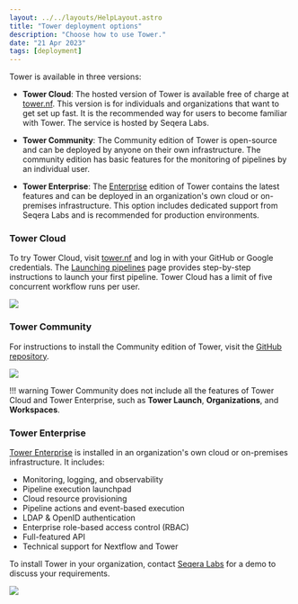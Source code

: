 ```yaml
---
layout: ../../layouts/HelpLayout.astro
title: "Tower deployment options"
description: "Choose how to use Tower."
date: "21 Apr 2023"
tags: [deployment]
---
```


Tower is available in three versions:

- **Tower Cloud**: The hosted version of Tower is available free of charge at [tower.nf](https://tower.nf). This version is for individuals and organizations that want to get set up fast. It is the recommended way for users to become familiar with Tower. The service is hosted by Seqera Labs.

- **Tower Community**: The Community edition of Tower is open-source and can be deployed by anyone on their own infrastructure. The community edition has basic features for the monitoring of pipelines by an individual user.

- **Tower Enterprise**: The [Enterprise](../enterprise/index.md) edition of Tower contains the latest features and can be deployed in an organization's own cloud or on-premises infrastructure. This option includes dedicated support from Seqera Labs and is recommended for production environments.

### Tower Cloud

To try Tower Cloud, visit [tower.nf](https://tower.nf/login) and log in with your GitHub or Google credentials. The [Launching pipelines](../launch/launch.md) page provides step-by-step instructions to launch your first pipeline. Tower Cloud has a limit of five concurrent workflow runs per user.

![](_images/starting_tower_nf.png)

### Tower Community

For instructions to install the Community edition of Tower, visit the [GitHub repository](https://github.com/seqeralabs/nf-tower).

![](_images/starting_tower_opensource.png)

!!! warning
    Tower Community does not include all the features of Tower Cloud and Tower Enterprise, such as **Tower Launch**, **Organizations**, and **Workspaces**.

### Tower Enterprise

[Tower Enterprise](../enterprise/index.md) is installed in an organization's own cloud or on-premises infrastructure. It includes:

- Monitoring, logging, and observability
- Pipeline execution launchpad
- Cloud resource provisioning
- Pipeline actions and event-based execution
- LDAP & OpenID authentication
- Enterprise role-based access control (RBAC)
- Full-featured API
- Technical support for Nextflow and Tower

To install Tower in your organization, contact [Seqera Labs](https://cloud.tower.nf/demo/) for a demo to discuss your requirements.

![](_images/starting_tower_enterprise.png)
